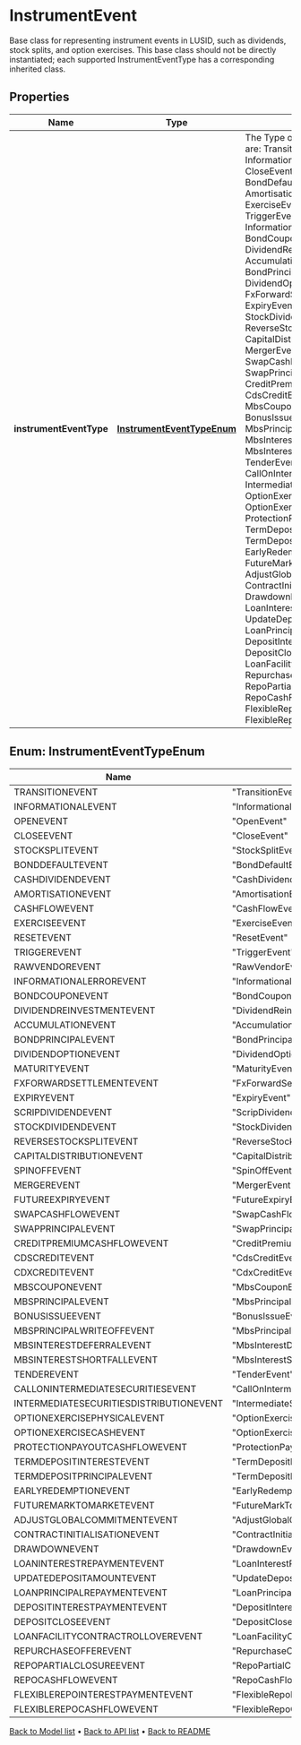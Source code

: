

# InstrumentEvent

Base class for representing instrument events in LUSID, such as dividends, stock splits, and option exercises.  This base class should not be directly instantiated; each supported InstrumentEventType has a corresponding inherited class.

## Properties

| Name | Type | Description | Notes |
|------------ | ------------- | ------------- | -------------|
|**instrumentEventType** | [**InstrumentEventTypeEnum**](#InstrumentEventTypeEnum) | The Type of Event. The available values are: TransitionEvent, InformationalEvent, OpenEvent, CloseEvent, StockSplitEvent, BondDefaultEvent, CashDividendEvent, AmortisationEvent, CashFlowEvent, ExerciseEvent, ResetEvent, TriggerEvent, RawVendorEvent, InformationalErrorEvent, BondCouponEvent, DividendReinvestmentEvent, AccumulationEvent, BondPrincipalEvent, DividendOptionEvent, MaturityEvent, FxForwardSettlementEvent, ExpiryEvent, ScripDividendEvent, StockDividendEvent, ReverseStockSplitEvent, CapitalDistributionEvent, SpinOffEvent, MergerEvent, FutureExpiryEvent, SwapCashFlowEvent, SwapPrincipalEvent, CreditPremiumCashFlowEvent, CdsCreditEvent, CdxCreditEvent, MbsCouponEvent, MbsPrincipalEvent, BonusIssueEvent, MbsPrincipalWriteOffEvent, MbsInterestDeferralEvent, MbsInterestShortfallEvent, TenderEvent, CallOnIntermediateSecuritiesEvent, IntermediateSecuritiesDistributionEvent, OptionExercisePhysicalEvent, OptionExerciseCashEvent, ProtectionPayoutCashFlowEvent, TermDepositInterestEvent, TermDepositPrincipalEvent, EarlyRedemptionEvent, FutureMarkToMarketEvent, AdjustGlobalCommitmentEvent, ContractInitialisationEvent, DrawdownEvent, LoanInterestRepaymentEvent, UpdateDepositAmountEvent, LoanPrincipalRepaymentEvent, DepositInterestPaymentEvent, DepositCloseEvent, LoanFacilityContractRolloverEvent, RepurchaseOfferEvent, RepoPartialClosureEvent, RepoCashFlowEvent, FlexibleRepoInterestPaymentEvent, FlexibleRepoCashFlowEvent |  |



## Enum: InstrumentEventTypeEnum

| Name | Value |
|---- | -----|
| TRANSITIONEVENT | &quot;TransitionEvent&quot; |
| INFORMATIONALEVENT | &quot;InformationalEvent&quot; |
| OPENEVENT | &quot;OpenEvent&quot; |
| CLOSEEVENT | &quot;CloseEvent&quot; |
| STOCKSPLITEVENT | &quot;StockSplitEvent&quot; |
| BONDDEFAULTEVENT | &quot;BondDefaultEvent&quot; |
| CASHDIVIDENDEVENT | &quot;CashDividendEvent&quot; |
| AMORTISATIONEVENT | &quot;AmortisationEvent&quot; |
| CASHFLOWEVENT | &quot;CashFlowEvent&quot; |
| EXERCISEEVENT | &quot;ExerciseEvent&quot; |
| RESETEVENT | &quot;ResetEvent&quot; |
| TRIGGEREVENT | &quot;TriggerEvent&quot; |
| RAWVENDOREVENT | &quot;RawVendorEvent&quot; |
| INFORMATIONALERROREVENT | &quot;InformationalErrorEvent&quot; |
| BONDCOUPONEVENT | &quot;BondCouponEvent&quot; |
| DIVIDENDREINVESTMENTEVENT | &quot;DividendReinvestmentEvent&quot; |
| ACCUMULATIONEVENT | &quot;AccumulationEvent&quot; |
| BONDPRINCIPALEVENT | &quot;BondPrincipalEvent&quot; |
| DIVIDENDOPTIONEVENT | &quot;DividendOptionEvent&quot; |
| MATURITYEVENT | &quot;MaturityEvent&quot; |
| FXFORWARDSETTLEMENTEVENT | &quot;FxForwardSettlementEvent&quot; |
| EXPIRYEVENT | &quot;ExpiryEvent&quot; |
| SCRIPDIVIDENDEVENT | &quot;ScripDividendEvent&quot; |
| STOCKDIVIDENDEVENT | &quot;StockDividendEvent&quot; |
| REVERSESTOCKSPLITEVENT | &quot;ReverseStockSplitEvent&quot; |
| CAPITALDISTRIBUTIONEVENT | &quot;CapitalDistributionEvent&quot; |
| SPINOFFEVENT | &quot;SpinOffEvent&quot; |
| MERGEREVENT | &quot;MergerEvent&quot; |
| FUTUREEXPIRYEVENT | &quot;FutureExpiryEvent&quot; |
| SWAPCASHFLOWEVENT | &quot;SwapCashFlowEvent&quot; |
| SWAPPRINCIPALEVENT | &quot;SwapPrincipalEvent&quot; |
| CREDITPREMIUMCASHFLOWEVENT | &quot;CreditPremiumCashFlowEvent&quot; |
| CDSCREDITEVENT | &quot;CdsCreditEvent&quot; |
| CDXCREDITEVENT | &quot;CdxCreditEvent&quot; |
| MBSCOUPONEVENT | &quot;MbsCouponEvent&quot; |
| MBSPRINCIPALEVENT | &quot;MbsPrincipalEvent&quot; |
| BONUSISSUEEVENT | &quot;BonusIssueEvent&quot; |
| MBSPRINCIPALWRITEOFFEVENT | &quot;MbsPrincipalWriteOffEvent&quot; |
| MBSINTERESTDEFERRALEVENT | &quot;MbsInterestDeferralEvent&quot; |
| MBSINTERESTSHORTFALLEVENT | &quot;MbsInterestShortfallEvent&quot; |
| TENDEREVENT | &quot;TenderEvent&quot; |
| CALLONINTERMEDIATESECURITIESEVENT | &quot;CallOnIntermediateSecuritiesEvent&quot; |
| INTERMEDIATESECURITIESDISTRIBUTIONEVENT | &quot;IntermediateSecuritiesDistributionEvent&quot; |
| OPTIONEXERCISEPHYSICALEVENT | &quot;OptionExercisePhysicalEvent&quot; |
| OPTIONEXERCISECASHEVENT | &quot;OptionExerciseCashEvent&quot; |
| PROTECTIONPAYOUTCASHFLOWEVENT | &quot;ProtectionPayoutCashFlowEvent&quot; |
| TERMDEPOSITINTERESTEVENT | &quot;TermDepositInterestEvent&quot; |
| TERMDEPOSITPRINCIPALEVENT | &quot;TermDepositPrincipalEvent&quot; |
| EARLYREDEMPTIONEVENT | &quot;EarlyRedemptionEvent&quot; |
| FUTUREMARKTOMARKETEVENT | &quot;FutureMarkToMarketEvent&quot; |
| ADJUSTGLOBALCOMMITMENTEVENT | &quot;AdjustGlobalCommitmentEvent&quot; |
| CONTRACTINITIALISATIONEVENT | &quot;ContractInitialisationEvent&quot; |
| DRAWDOWNEVENT | &quot;DrawdownEvent&quot; |
| LOANINTERESTREPAYMENTEVENT | &quot;LoanInterestRepaymentEvent&quot; |
| UPDATEDEPOSITAMOUNTEVENT | &quot;UpdateDepositAmountEvent&quot; |
| LOANPRINCIPALREPAYMENTEVENT | &quot;LoanPrincipalRepaymentEvent&quot; |
| DEPOSITINTERESTPAYMENTEVENT | &quot;DepositInterestPaymentEvent&quot; |
| DEPOSITCLOSEEVENT | &quot;DepositCloseEvent&quot; |
| LOANFACILITYCONTRACTROLLOVEREVENT | &quot;LoanFacilityContractRolloverEvent&quot; |
| REPURCHASEOFFEREVENT | &quot;RepurchaseOfferEvent&quot; |
| REPOPARTIALCLOSUREEVENT | &quot;RepoPartialClosureEvent&quot; |
| REPOCASHFLOWEVENT | &quot;RepoCashFlowEvent&quot; |
| FLEXIBLEREPOINTERESTPAYMENTEVENT | &quot;FlexibleRepoInterestPaymentEvent&quot; |
| FLEXIBLEREPOCASHFLOWEVENT | &quot;FlexibleRepoCashFlowEvent&quot; |



[Back to Model list](../README.md#documentation-for-models) &#8226; [Back to API list](../README.md#documentation-for-api-endpoints) &#8226; [Back to README](../README.md)


